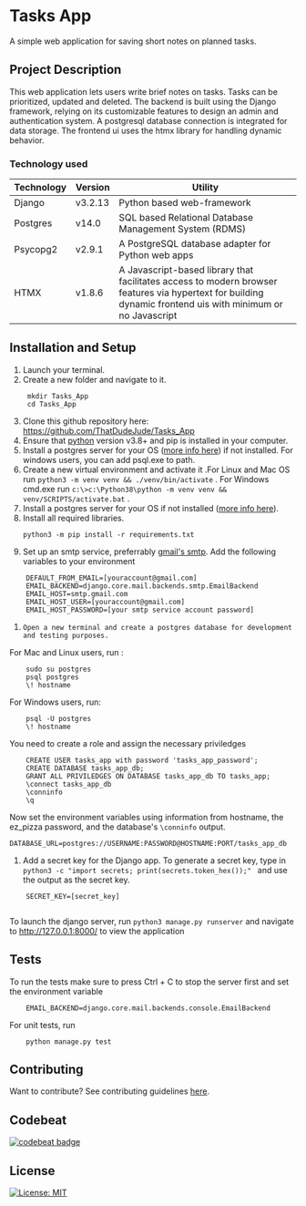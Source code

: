 # Tasks App

A simple web application for saving short notes on planned tasks.

## Project Description

This web application lets users write brief notes on tasks. Tasks can be prioritized, updated and deleted. The backend is built using the Django framework, relying on its customizable features to design an admin and authentication system. A postgresql database connection is integrated for data storage.  The frontend ui uses the htmx library for handling dynamic behavior.

### Technology used
| Technology  |       Version    |      Utility    |
|-------------|------------------|-----------------|
|    Django   |  v3.2.13         | Python based web-framework|
|   Postgres  | v14.0            | SQL based Relational Database Management System (RDMS)|
| Psycopg2    |     v2.9.1       | A PostgreSQL database adapter for Python web apps |
| HTMX       |     v1.8.6      | A Javascript-based library that facilitates access to modern browser features via hypertext for building dynamic frontend uis with minimum or no Javascript|



## Installation and Setup


1. Launch your terminal.
2. Create a new folder and navigate to it.
   ```
    mkdir Tasks_App
    cd Tasks_App
   ```
3. Clone this github repository here: https://github.com/ThatDudeJude/Tasks_App   
4. Ensure that [python](https://www.python.org) version v3.8+ and pip is installed in your computer.
5. Install a postgres server for your OS ([more info here](https://www.postgres.org/download)) if not installed. For windows users, you can add psql.exe to path.
6. Create a new virtual environment and activate it .For Linux and Mac OS run `python3 -m venv venv && ./venv/bin/activate` . For Windows cmd.exe run `c:\>c:\Python38\python -m venv venv && venv/SCRIPTS/activate.bat` .
7. Install a postgres server for your OS if not installed ([more info here](https://www.postgres.org/download)). 
8. Install all required libraries. 
   ```
   python3 -m pip install -r requirements.txt
   ```
9.    Set up an smtp service, preferrably [gmail's smtp](https://dev.to/abderrahmanemustapha/how-to-send-email-with-django-and-gmail-in-production-the-right-way-24ab). Add the following variables to your environment
```
    DEFAULT_FROM_EMAIL=[youraccount@gmail.com]
    EMAIL_BACKEND=django.core.mail.backends.smtp.EmailBackend
    EMAIL_HOST=smtp.gmail.com
    EMAIL_HOST_USER=[youraccount@gmail.com]
    EMAIL_HOST_PASSWORD=[your smtp service account password]        
```
1.     Open a new terminal and create a postgres database for development and testing purposes. 

For Mac and Linux users, run :
```    
    sudo su postgres
    psql postgres
    \! hostname
```

For Windows users, run:
```
    psql -U postgres    
    \! hostname
```
You need to create a role and assign the necessary priviledges
```    
    CREATE USER tasks_app with password 'tasks_app_password';        
    CREATE DATABASE tasks_app_db;
    GRANT ALL PRIVILEDGES ON DATABASE tasks_app_db TO tasks_app;
    \connect tasks_app_db
    \conninfo    
    \q
```
   
Now set the environment variables using information from hostname, the ez_pizza password, and the database's `\conninfo` output.
   ```
   DATABASE_URL=postgres://USERNAME:PASSWORD@HOSTNAME:PORT/tasks_app_db   
   ``` 
1.   Add a secret key for the Django app. To generate a secret key, type in ``python3 -c "import secrets; print(secrets.token_hex());" `` and use the output as the secret key.
```
    SECRET_KEY=[secret_key]        
    
```
To launch the django server, run ``python3 manage.py runserver`` and navigate to http://127.0.0.1:8000/ to view the application

## Tests

To run the tests make sure to press Ctrl + C to stop the server first and set the environment variable
```
    EMAIL_BACKEND=django.core.mail.backends.console.EmailBackend
```
For unit tests, run
```
    python manage.py test
```

## Contributing
Want to contribute? See contributing guidelines [here](/CONTRIBUTING.md).

## Codebeat

[![codebeat badge](https://codebeat.co/badges/f49762c5-7506-446a-b738-fe7f9fb8bc28)](https://codebeat.co/a/thatdudejude/projects/github-com-thatdudejude-bibliophiliac-profile_branch_final)

## License
[![License: MIT](https://img.shields.io/badge/License-MIT-yellow.svg)](LICENCE.txt)